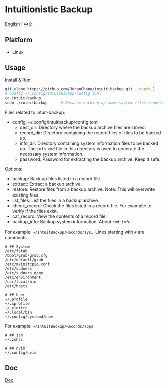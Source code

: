 # Intuitionistic Backup

[English](./README.md) | [中文](./README_CN.md)

## Platform

-   Linux

## Usage

Install & Run:

```sh
git clone https://github.com/JohanChane/intuit-backup.git --depth 1
# config ~/.config/intuitbackup/config.toml
cd intuit-backup
sudo ./intuitbackup      # Because backing up some system files requires root privileges, it is best to use sudo
```

Files related to intuit-backup:

-   config: ~/.config/intuitbackup/config.toml
    -   dest_dir: Directory where the backup archive files are stored.
    -   record_dir: Directory containing the record files of files to be backed up.
    -   info_dir: Directory containing system information files to be backed up. The `info_cmd` file in this directory is used to generate the necessary system information.
    -   password: Password for extracting the backup archive. Keep it safe.

Options:

-   backup: Back up files listed in a record file.
-   extract: Extract a backup archive.
-   restore: Restore files from a backup archive. Note: This will overwrite existing files.
-   list_files: List the files in a backup archive.
-   check_record: Check the files listed in a record file. For example: to verify if the files exist.
-   cat_record: View the contents of a record file.
-   backup_info: Backup system information. About `cmd_info`.

For example: `~/IntuitBackup/Records/sys`。Lines starting with `#` are comments.

```
# ## System
/etc/fstab
/boot/grub/grub.cfg
/etc/default/grub
/etc/mkinitcpio.conf
/etc/sudoers
/etc/sudoers.d/my
/etc/environment
/usr/local/bin
/etc/hosts

# ## User
~/.profile
~/.xprofile
~/.xinitrc
~/.local/bin
~/.config/systemd/user
```

For example: `~/IntuitBackup/Records/apps`

```
# ## zsh
~/.zshrc

# ## nvim
~/.config/nvim
```

## Doc

[Doc](./Doc)
